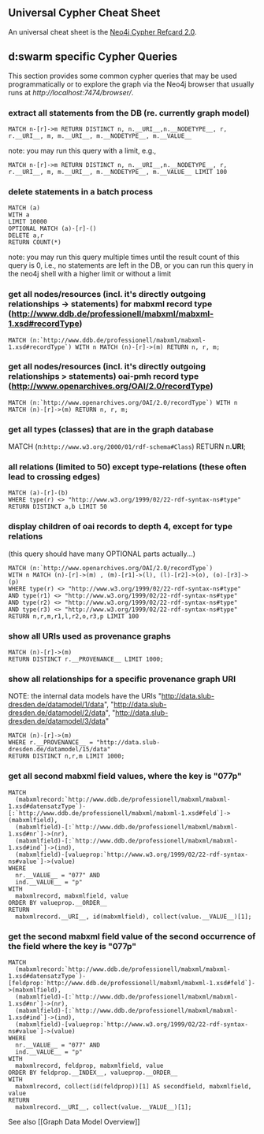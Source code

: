 ## Universal Cypher Cheat Sheet

An universal cheat sheet is the [Neo4j Cypher Refcard 2.0](http://docs.neo4j.org/refcard/2.0/).


## d:swarm specific Cypher Queries

This section provides some common cypher queries that may be used programmatically or to explore the graph via the Neo4j browser that usually runs at *http://localhost:7474/browser/*. 

### extract all statements from the DB (re. currently graph model)

    MATCH n-[r]->m RETURN DISTINCT n, n.__URI__,n.__NODETYPE__, r, r.__URI__, m, m.__URI__, m.__NODETYPE__, m.__VALUE__

note: you may run this query with a limit, e.g.,

    MATCH n-[r]->m RETURN DISTINCT n, n.__URI__,n.__NODETYPE__, r, r.__URI__, m, m.__URI__, m.__NODETYPE__, m.__VALUE__ LIMIT 100


### delete statements in a batch process

    MATCH (a)
    WITH a
    LIMIT 10000
    OPTIONAL MATCH (a)-[r]-()
    DELETE a,r
    RETURN COUNT(*)

note: you may run this query multiple times until the result count of this query is 0, i.e., no statements are left in the DB, or you can run this query in the neo4j shell with a higher limit or without a limit


### get all nodes/resources (incl. it's directly outgoing relationships -> statements) for mabxml record type (http://www.ddb.de/professionell/mabxml/mabxml-1.xsd#recordType)

    MATCH (n:`http://www.ddb.de/professionell/mabxml/mabxml-1.xsd#recordType`) WITH n MATCH (n)-[r]->(m) RETURN n, r, m;


### get all nodes/resources (incl. it's directly outgoing relationships > statements) oai-pmh record type (http://www.openarchives.org/OAI/2.0/recordType)

    MATCH (n:`http://www.openarchives.org/OAI/2.0/recordType`) WITH n MATCH (n)-[r]->(m) RETURN n, r, m;


### get all types (classes) that are in the graph database
   MATCH (n:`http://www.w3.org/2000/01/rdf-schema#Class`) RETURN n.__URI__;


### all relations (limited to 50) except type-relations (these often lead to crossing edges)

    MATCH (a)-[r]-(b)
    WHERE type(r) <> "http://www.w3.org/1999/02/22-rdf-syntax-ns#type"
    RETURN DISTINCT a,b LIMIT 50


### display children of oai records to depth 4, except for type relations

(this query should have many OPTIONAL parts actually...)

    MATCH (n:`http://www.openarchives.org/OAI/2.0/recordType`)
    WITH n MATCH (n)-[r]->(m) , (m)-[r1]->(l), (l)-[r2]->(o), (o)-[r3]->(p)
    WHERE type(r) <> "http://www.w3.org/1999/02/22-rdf-syntax-ns#type"
    AND type(r1) <> "http://www.w3.org/1999/02/22-rdf-syntax-ns#type"
    AND type(r2) <> "http://www.w3.org/1999/02/22-rdf-syntax-ns#type"
    AND type(r3) <> "http://www.w3.org/1999/02/22-rdf-syntax-ns#type"
    RETURN n,r,m,r1,l,r2,o,r3,p LIMIT 100


### show all URIs used as provenance graphs

    MATCH (n)-[r]->(m)
    RETURN DISTINCT r.__PROVENANCE__ LIMIT 1000;


### show all relationships for a specific provenance graph URI

NOTE: the internal data models have the URIs "http://data.slub-dresden.de/datamodel/1/data", "http://data.slub-dresden.de/datamodel/2/data", "http://data.slub-dresden.de/datamodel/3/data"

    MATCH (n)-[r]->(m)
    WHERE r.__PROVENANCE__ = "http://data.slub-dresden.de/datamodel/15/data"
    RETURN DISTINCT n,r,m LIMIT 1000;


### get all second mabxml field values, where the key is "077p"

    MATCH 
      (mabxmlrecord:`http://www.ddb.de/professionell/mabxml/mabxml-1.xsd#datensatzType`)- [:`http://www.ddb.de/professionell/mabxml/mabxml-1.xsd#feld`]->(mabxmlfield),
      (mabxmlfield)-[:`http://www.ddb.de/professionell/mabxml/mabxml-1.xsd#nr`]->(nr),  
      (mabxmlfield)-[:`http://www.ddb.de/professionell/mabxml/mabxml-1.xsd#ind`]->(ind),
      (mabxmlfield)-[valueprop:`http://www.w3.org/1999/02/22-rdf-syntax-ns#value`]->(value)
    WHERE
      nr.__VALUE__ = "077" AND
      ind.__VALUE__ = "p"
    WITH 
      mabxmlrecord, mabxmlfield, value
    ORDER BY valueprop.__ORDER__
    RETURN
      mabxmlrecord.__URI__, id(mabxmlfield), collect(value.__VALUE__)[1];


### get the second mabxml field value of the second occurrence of the field where the key is "077p"

    MATCH 
      (mabxmlrecord:`http://www.ddb.de/professionell/mabxml/mabxml-1.xsd#datensatzType`)-[feldprop:`http://www.ddb.de/professionell/mabxml/mabxml-1.xsd#feld`]->(mabxmlfield),
      (mabxmlfield)-[:`http://www.ddb.de/professionell/mabxml/mabxml-1.xsd#nr`]->(nr),  
      (mabxmlfield)-[:`http://www.ddb.de/professionell/mabxml/mabxml-1.xsd#ind`]->(ind),
      (mabxmlfield)-[valueprop:`http://www.w3.org/1999/02/22-rdf-syntax-ns#value`]->(value)
    WHERE
      nr.__VALUE__ = "077" AND
      ind.__VALUE__ = "p"
    WITH 
      mabxmlrecord, feldprop, mabxmlfield, value
    ORDER BY feldprop.__INDEX__, valueprop.__ORDER__
    WITH
      mabxmlrecord, collect(id(feldprop))[1] AS secondfield, mabxmlfield, value
    RETURN
      mabxmlrecord.__URI__, collect(value.__VALUE__)[1];


See also [[Graph Data Model Overview]] <!--- original link to https://intranet.slub-dresden.de/pages/viewpage.action?pageId=45190236 --> 